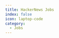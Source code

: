 ```yaml
---
title: HackerNews Jobs
index: false
icon: laptop-code
category:
  - Jobs
---
```


<Catalog hideHeading="true" />
